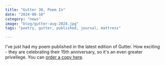```yaml
---
title: "Gutter 30, Poem In"
date: "2024-08-10"
category: "news"
image: "blog/gutter-aug-2024.jpg"
tags: "poetry, gutter, published, journal, mattress"

---
```


I've just had my poem published in the latest edition of Gutter. How exciting - they are celebrating their 15th anniversary, so it's an even greater privellege. You can [order a copy here](https://www.guttermag.co.uk/getgutter/p/gutter-30).